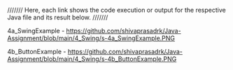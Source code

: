 /////// Here, each link shows the code execution or output for the respective Java file and its result below. ///////

4a_SwingExample - https://github.com/shivaprasadrk/Java-Assignment/blob/main/4_Swing/s-4a_SwingExample.PNG

4b_ButtonExample - https://github.com/shivaprasadrk/Java-Assignment/blob/main/4_Swing/s-4b_ButtonExample.PNG
